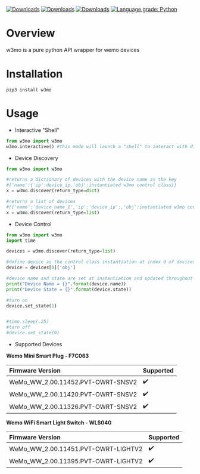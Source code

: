 <span>[![Downloads](https://pepy.tech/badge/w3mo)](https://pepy.tech/project/w3mo) 
[![Downloads](https://pepy.tech/badge/w3mo/month)](https://pepy.tech/project/w3mo/month)
[![Downloads](https://pepy.tech/badge/w3mo/week)](https://pepy.tech/project/w3mo/week)
[![Language grade: Python](https://img.shields.io/lgtm/grade/python/g/mghelton/w3mo.svg?logo=lgtm&logoWidth=18)](https://lgtm.com/projects/g/mghelton/w3mo/context:python)
</span>

# Overview

w3mo is a pure python API wrapper for wemo devices

# Installation
```pip3 install w3mo```

# Usage
* Interactive "Shell" 
```python
from w3mo import w3mo
w3mo.interactive() #this mode will launch a "shell" to interact with discovered devices on your network
```

* Device Discovery
```python
from w3mo import w3mo

#returns a dictionary of devices with the device name as the key
#{'name':{'ip':device_ip,'obj':instantiated w3mo control class}}
x = w3mo.discover(return_type=dict)

#returns a list of devices
#[{'name':'device_name_1','ip':'device_ip':,'obj':instantiated w3mo control class}]
x = w3mo.discover(return_type=list)
```

* Device Control
```python
from w3mo import w3mo
import time

devices = w3mo.discover(return_type=list)

#define device as the control class instantiation at index 0 of devices
device = devices[0]['obj']

#device name and state are set at instantiation and updated throughout use
print("Device Name = {}".format(device.name))
print("Device State = {}".format(device.state))

#turn on
device.set_state(1)


#time.sleep(.25)
#turn off
#device.set_state(0)
```

* Supported Devices

<strong>Wemo Mini Smart Plug - F7C063</strong>

|Firmware Version                   |Supported          |
|:---                               |:---               |
|WeMo_WW_2.00.11452.PVT-OWRT-SNSV2  |:heavy_check_mark: |
|WeMo_WW_2.00.11420.PVT-OWRT-SNSV2  |:heavy_check_mark: |
|WeMo_WW_2.00.11326.PVT-OWRT-SNSV2  |:heavy_check_mark: |


<strong>Wemo WiFi Smart Light Switch - WLS040</strong>

|Firmware Version                       |Supported          |
|:---                                   |:---               |
|WeMo_WW_2.00.11451.PVT-OWRT-LIGHTV2    |:heavy_check_mark: |
|WeMo_WW_2.00.11395.PVT-OWRT-LIGHTV2    |:heavy_check_mark: |


